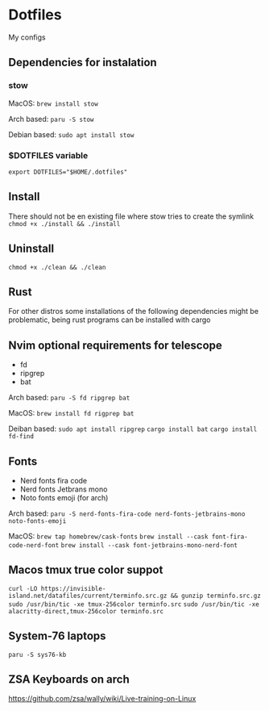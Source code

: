 # Dotfiles
My configs

## Dependencies for instalation
### stow
MacOS: `brew install stow`

Arch based: `paru -S stow`

Debian based: `sudo apt install stow`

### $DOTFILES variable
`export DOTFILES="$HOME/.dotfiles"`

## Install
There should not be en existing file where stow tries to create the symlink
`chmod +x ./install && ./install`

## Uninstall
`chmod +x ./clean && ./clean`

## Rust 
For other distros some installations of the following dependencies might be problematic, being rust programs can be installed with cargo

## Nvim optional requirements for telescope
* fd
* ripgrep
* bat

Arch based: `paru -S fd ripgrep bat`

MacOS: `brew install fd rigprep bat`

Deiban based:
`sudo apt install ripgrep`
`cargo install bat`
`cargo install fd-find`

## Fonts
* Nerd fonts fira code
* Nerd fonts Jetbrans mono
* Noto fonts emoji (for arch)

Arch based: `paru -S nerd-fonts-fira-code nerd-fonts-jetbrains-mono noto-fonts-emoji`

MacOS:
`brew tap homebrew/cask-fonts`
`brew install --cask font-fira-code-nerd-font`
`brew install --cask font-jetbrains-mono-nerd-font`

## Macos tmux true color suppot
`curl -LO https://invisible-island.net/datafiles/current/terminfo.src.gz && gunzip terminfo.src.gz`
`sudo /usr/bin/tic -xe tmux-256color terminfo.src`
`sudo /usr/bin/tic -xe alacritty-direct,tmux-256color terminfo.src`

## System-76 laptops
`paru -S sys76-kb`

## ZSA Keyboards on arch
https://github.com/zsa/wally/wiki/Live-training-on-Linux
